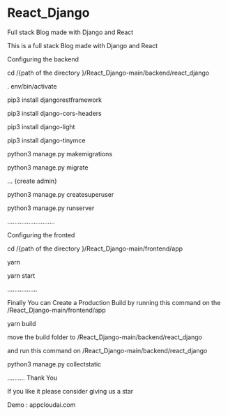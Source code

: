 # React_Django
Full stack Blog made with Django and React

This is a full stack Blog made with Django and React 




Configuring the backend 



cd /{path of the directory }/React_Django-main/backend/react_django

 

. env/bin/activate

pip3 install djangorestframework

pip3 install django-cors-headers

pip3 install django-light

pip3 install django-tinymce



python3 manage.py makemigrations

python3 manage.py migrate

...
{create admin}

python3  manage.py createsuperuser


python3 manage.py runserver



...........................

Configuring the fronted 

cd /{path of the directory }/React_Django-main/frontend/app


yarn

yarn start 

.................

Finally You can Create a Production Build by running this command on the /React_Django-main/frontend/app

 
yarn build

move the build folder to /React_Django-main/backend/react_django

and run this command on /React_Django-main/backend/react_django

python3 manage.py collectstatic

..........
Thank You 

If you like it please consider giving us a star

Demo : appcloudai.com
